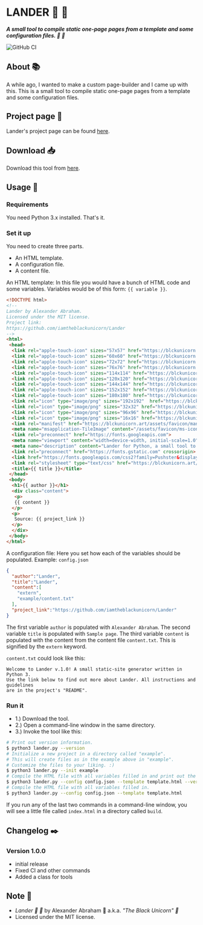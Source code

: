 # LANDER :crescent_moon: :rocket:

***A small tool to compile static one-page pages from a template and some configuration files. :crescent_moon: :rocket:***

![GitHub CI](https://github.com/iamtheblackunicorn/Lander/actions/workflows/python.yaml/badge.svg)

## About :books:

A while ago, I wanted to make a custom page-builder and I came up with this. This is a small tool to compile static one-page pages from a template and some configuration files.

## Project page :rocket:

Lander's project page can be found [here](https://blckunicorn.art/Lander).

## Download :inbox_tray:

Download this tool from [here]().

## Usage :hammer:

### Requirements

You need Python 3.x installed. That's it.

### Set it up

You need to create three parts.

- An HTML template.
- A configuration file.
- A content file.

An HTML template: In this file you would have a bunch of HTML code and some variables.
Variables would be of this form: `{{ variable }}`.

```HTML
<!DOCTYPE html>
<!--
Lander by Alexander Abraham.
Licensed under the MIT license.
Project link:
https://github.com/iamtheblackunicorn/Lander
-->
<html>
 <head>
  <link rel="apple-touch-icon" sizes="57x57" href="https://blckunicorn.art/assets/favicon/apple-icon-57x57.png">
  <link rel="apple-touch-icon" sizes="60x60" href="https://blckunicorn.art/assets/favicon/apple-icon-60x60.png">
  <link rel="apple-touch-icon" sizes="72x72" href="https://blckunicorn.art/assets/favicon/apple-icon-72x72.png">
  <link rel="apple-touch-icon" sizes="76x76" href="https://blckunicorn.art/assets/favicon/apple-icon-76x76.png">
  <link rel="apple-touch-icon" sizes="114x114" href="https://blckunicorn.art/assets/favicon/apple-icon-114x114.png">
  <link rel="apple-touch-icon" sizes="120x120" href="https://blckunicorn.art/assets/favicon/apple-icon-120x120.png">
  <link rel="apple-touch-icon" sizes="144x144" href="https://blckunicorn.art/assets/favicon/ms-icon-144x144.png">
  <link rel="apple-touch-icon" sizes="152x152" href="https://blckunicorn.art/assets/favicon/apple-icon-152x152.png">
  <link rel="apple-touch-icon" sizes="180x180" href="https://blckunicorn.art/assets/favicon/apple-icon-180x180.png">
  <link rel="icon" type="image/png" sizes="192x192"  href="https://blckunicorn.art/assets/favicon/android-icon-192x192.png">
  <link rel="icon" type="image/png" sizes="32x32" href="https://blckunicorn.art/assets/favicon/favicon-32x32.png">
  <link rel="icon" type="image/png" sizes="96x96" href="https://blckunicorn.art/assets/favicon/favicon-96x96.png">
  <link rel="icon" type="image/png" sizes="16x16" href="https://blckunicorn.art/assets/favicon/favicon-16x16.png">
  <link rel="manifest" href="https://blckunicorn.art/assets/favicon/manifest.json">
  <meta name="msapplication-TileImage" content="/assets/favicon/ms-icon-144x144.png">
  <link rel="preconnect" href="https://fonts.googleapis.com">
  <meta name="viewport" content="width=device-width, initial-scale=1.0">
  <meta name="description" content="Lander for Python, a small tool to compile static one-page pages from a template and some configuration files."/>
  <link rel="preconnect" href="https://fonts.gstatic.com" crossorigin>
  <link href="https://fonts.googleapis.com/css2?family=Pushster&display=swap" rel="stylesheet">
  <link rel="stylesheet" type="text/css" href="https://blckunicorn.art/assets/stylesheets/lander.css"/>
  <title>{{ title }}</title>
 </head>
 <body>
  <h1>{{ author }}</h1>
  <div class="content">
   <p>
   {{ content }}
  </p>
  <p>
   Source: {{ project_link }}
  </p>
  </div>
 </body>
</html>
```

A configuration file: Here you set how each of the variables should be populated.
Example: `config.json`

```JSON
{
  "author":"Lander",
  "title":"Lander",
  "content":[
    "extern",
    "example/content.txt"
  ],
  "project_link":"https://github.com/iamtheblackunicorn/Lander"
}
```

The first variable `author` is populated with `Alexander Abraham`.
The second variable `title` is populated with `Sample page`.
The third variable `content` is populated with the content from the content file `content.txt`.
This is signified by the `extern` keyword.

`content.txt` could look like this:

```text
Welcome to Lander v.1.0! A small static-site generator written in Python 3.
Use the link below to find out more about Lander. All instructions and guidelines
are in the project's "README".
```

### Run it

- 1.) Download the tool.
- 2.) Open a command-line window in the same directory.
- 3.) Invoke the tool like this:

```bash
# Print out version information.
$ python3 lander.py --version
# Initialize a new project in a directory called "example".
# This will create files as in the example above in "example".
# Customize the files to your liking. :)
$ python3 lander.py --init example
# Compile the HTML file with all variables filled in and print out the code that is generated.
$ python3 lander.py --config config.json --template template.html --verbose
# Compile the HTML file with all variables filled in.
$ python3 lander.py --config config.json --template template.html
```

If you run any of the last two commands in a command-line window, you will see a little file called `index.html` in a directory called `build`.

## Changelog :black_nib:

### Version 1.0.0

- initial release
- Fixed CI and other commands
- Added a class for tools

## Note :scroll:

- *Lander :crescent_moon: :rocket:* by Alexander Abraham :black_heart: a.k.a. *"The Black Unicorn" :unicorn:*
- Licensed under the MIT license.
